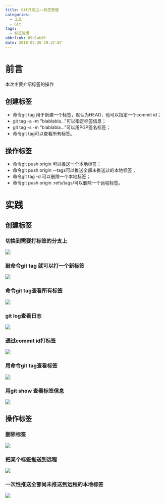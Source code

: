 ```yaml
---
title: Git开发之——标签管理
categories:
  - 工具
  - Git
tags:
  - 标签管理
abbrlink: 89e1ab8f
date: 2018-02-26 19:37:07
---
```

# 前言 
本次主要介绍标签的操作   

## 创建标签

- 命令git tag <name>用于新建一个标签，默认为HEAD，也可以指定一个commit id；
- git tag -a <tagname> -m "blablabla..."可以指定标签信息；
- git tag -s <tagname> -m "blablabla..."可以用PGP签名标签；
- 命令git tag可以查看所有标签。

## 操作标签  

- 命令git push origin <tagname>可以推送一个本地标签；
- 命令git push origin --tags可以推送全部未推送过的本地标签；
- 命令git tag -d <tagname>可以删除一个本地标签；
- 命令git push origin :refs/tags/<tagname>可以删除一个远程标签。  

<!--more-->   

# 实践   

## 创建标签  
### 切换到需要打标签的分支上  
![][1]  
### 敲命令git tag <name>就可以打一个新标签  
![][2]  
### 命令git tag查看所有标签
![][3]  
### git log查看日志  
![][4]  
### 通过commit id打标签  
![][5]  
### 用命令git tag查看标签  
![][6]  
### 用git show <tagname>查看标签信息   
![][7]  
## 操作标签   
### 删除标签  
![][8]
### 把某个标签推送到远程
![][9]  
### 一次性推送全部尚未推送到远程的本地标签  
![][10]  

 
[1]: https://cdn.jsdelivr.net/gh/PGzxc/CDN/blog-image/git-tag-branch.png
[2]: https://cdn.jsdelivr.net/gh/PGzxc/CDN/blog-image/git-tag-v1.0.png
[3]: https://cdn.jsdelivr.net/gh/PGzxc/CDN/blog-image/git-tag-show-tag.png
[4]: https://cdn.jsdelivr.net/gh/PGzxc/CDN/blog-image/git-tag-log.png
[5]: https://cdn.jsdelivr.net/gh/PGzxc/CDN/blog-image/git-tag-commit-id.png
[6]: https://cdn.jsdelivr.net/gh/PGzxc/CDN/blog-image/git-tag-two.png
[7]: https://cdn.jsdelivr.net/gh/PGzxc/CDN/blog-image/git-show-v0.1.png
[8]: https://cdn.jsdelivr.net/gh/PGzxc/CDN/blog-image/git-tag-del-v0.1.png
[9]: https://cdn.jsdelivr.net/gh/PGzxc/CDN/blog-image/git-tag-push-v1.0.png
[10]: https://cdn.jsdelivr.net/gh/PGzxc/CDN/blog-image/git-tag-push-all.png